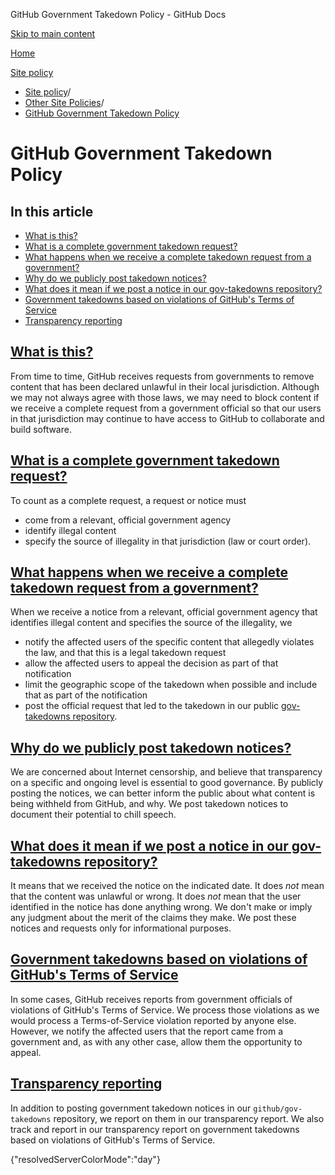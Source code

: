 GitHub Government Takedown Policy - GitHub Docs

[Skip to main content](#main-content)

[Home](/fr)

[Site policy](/fr/site-policy)

* [Site policy](/fr/site-policy)/
* [Other Site Policies](/fr/site-policy/other-site-policies)/
* [GitHub Government Takedown Policy](/fr/site-policy/other-site-policies/github-government-takedown-policy)

GitHub Government Takedown Policy
==========

In this article
----------

* [What is this?](#what-is-this)
* [What is a complete government takedown request?](#what-is-a-complete-government-takedown-request)
* [What happens when we receive a complete takedown request from a government?](#what-happens-when-we-receive-a-complete-takedown-request-from-a-government)
* [Why do we publicly post takedown notices?](#why-do-we-publicly-post-takedown-notices)
* [What does it mean if we post a notice in our gov-takedowns repository?](#what-does-it-mean-if-we-post-a-notice-in-our-gov-takedowns-repository)
* [Government takedowns based on violations of GitHub's Terms of Service](#government-takedowns-based-on-violations-of-githubs-terms-of-service)
* [Transparency reporting](#transparency-reporting)

[What is this?](#what-is-this)
----------

From time to time, GitHub receives requests from governments to remove content that has been declared unlawful in their local jurisdiction. Although we may not always agree with those laws, we may need to block content if we receive a complete request from a government official so that our users in that jurisdiction may continue to have access to GitHub to collaborate and build software.

[What is a complete government takedown request?](#what-is-a-complete-government-takedown-request)
----------

To count as a complete request, a request or notice must

* come from a relevant, official government agency
* identify illegal content
* specify the source of illegality in that jurisdiction (law or court order).

[What happens when we receive a complete takedown request from a government?](#what-happens-when-we-receive-a-complete-takedown-request-from-a-government)
----------

When we receive a notice from a relevant, official government agency that identifies illegal content and specifies the source of the illegality, we

* notify the affected users of the specific content that allegedly violates the law, and that this is a legal takedown request
* allow the affected users to appeal the decision as part of that notification
* limit the geographic scope of the takedown when possible and include that as part of the notification
* post the official request that led to the takedown in our public [gov-takedowns repository](https://github.com/github/gov-takedowns).

[Why do we publicly post takedown notices?](#why-do-we-publicly-post-takedown-notices)
----------

We are concerned about Internet censorship, and believe that transparency on a specific and ongoing level is essential to good governance. By publicly posting the notices, we can better inform the public about what content is being withheld from GitHub, and why. We post takedown notices to document their potential to chill speech.

[What does it mean if we post a notice in our gov-takedowns repository?](#what-does-it-mean-if-we-post-a-notice-in-our-gov-takedowns-repository)
----------

It means that we received the notice on the indicated date. It does *not* mean that the content was unlawful or wrong. It does *not* mean that the user identified in the notice has done anything wrong. We don't make or imply any judgment about the merit of the claims they make. We post these notices and requests only for informational purposes.

[Government takedowns based on violations of GitHub's Terms of Service](#government-takedowns-based-on-violations-of-githubs-terms-of-service)
----------

In some cases, GitHub receives reports from government officials of violations of GitHub's Terms of Service. We process those violations as we would process a Terms-of-Service violation reported by anyone else. However, we notify the affected users that the report came from a government and, as with any other case, allow them the opportunity to appeal.

[Transparency reporting](#transparency-reporting)
----------

In addition to posting government takedown notices in our `github/gov-takedowns` repository, we report on them in our transparency report. We also track and report in our transparency report on government takedowns based on violations of GitHub's Terms of Service.

{"resolvedServerColorMode":"day"}
